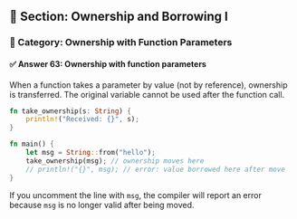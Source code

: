 ## 📘 Section: Ownership and Borrowing I  
### 🔹 Category: Ownership with Function Parameters  
#### ✅ Answer 63: Ownership with function parameters

When a function takes a parameter by value (not by reference), ownership is transferred. The original variable cannot be used after the function call.

```rust
fn take_ownership(s: String) {
    println!("Received: {}", s);
}

fn main() {
    let msg = String::from("hello");
    take_ownership(msg); // ownership moves here
    // println!("{}", msg); // error: value borrowed here after move
}
```

If you uncomment the line with `msg`, the compiler will report an error because `msg` is no longer valid after being moved.
